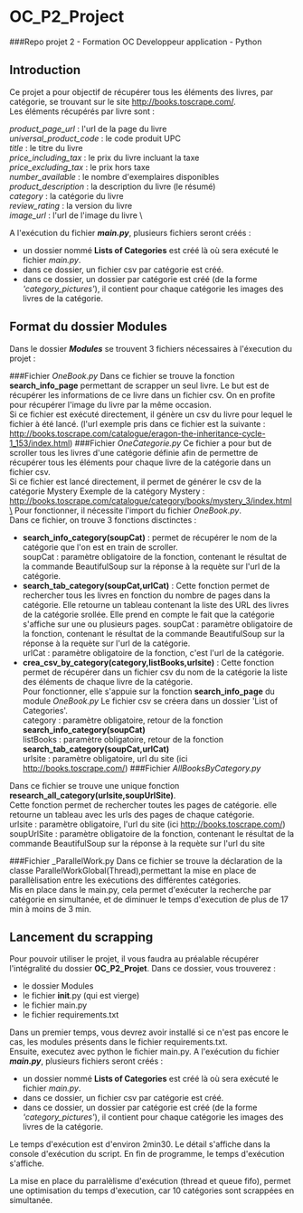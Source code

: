 # OC_P2_Project
###Repo projet 2 - Formation OC Developpeur application - Python
## Introduction

Ce projet a pour objectif de récupérer tous les éléments des livres, par catégorie, se 
trouvant sur le site http://books.toscrape.com/. \
Les éléments récupérés par livre sont :

_product_page_url_ : l'url de la page du livre\
_universal_product_code_ : le code produit UPC\
_title_ : le titre du livre\
_price_including_tax_ : le prix du livre incluant la taxe \
_price_excluding_tax_ : le prix hors taxe \
_number_available_ : le nombre d'exemplaires disponibles \
_product_description_ : la description du livre (le résumé) \
_category_ : la catégorie du livre \
_review_rating_ : la version du livre \
_image_url_ : l'url de l'image du livre \

A l'exécution du fichier _**main.py**_, plusieurs fichiers seront créés :
- un dossier nommé **Lists of Categories** est créé là où sera exécuté le fichier _main.py_.
- dans ce dossier, un fichier csv par catégorie est créé.
- dans ce dossier, un dossier par catégorie est créé (de la forme _'category_pictures'_),
  il contient pour chaque catégorie les images des livres de la catégorie.

## Format du dossier Modules

Dans le dossier **_Modules_** se trouvent 3 fichiers nécessaires à l'éxecution du projet : 

###Fichier _OneBook.py_
Dans ce fichier se trouve la fonction **search_info_page** permettant de scrapper un seul livre.
Le but est de récupérer les informations de ce livre dans un fichier csv.
On en profite pour récupérer l'image du livre par la même occasion.\
Si ce fichier est exécuté directement, il génère un csv du livre pour lequel le fichier 
à été lancé. (l'url exemple pris dans ce fichier est la suivante : 
http://books.toscrape.com/catalogue/eragon-the-inheritance-cycle-1_153/index.html)
###Fichier _OneCategorie.py_
Ce fichier a pour but de scroller tous les livres d'une catégorie définie
afin de permettre de récupérer tous les éléments pour chaque livre de la
catégorie dans un fichier csv. \
Si ce fichier est lancé directement, il permet de générer le csv de la catégorie Mystery
Exemple de la catégory Mystery : 
http://books.toscrape.com/catalogue/category/books/mystery_3/index.html\
Pour fonctionner, il nécessite l'import du fichier _OneBook.py_. \
Dans ce fichier, on trouve 3 fonctions disctinctes : 
- **search_info_category(soupCat)** : permet de récupérer le nom de la catégorie que
    l'on est en train de scroller. \
  soupCat : paramètre obligatoire de la fonction, contenant le résultat de la commande BeautifulSoup sur la réponse à la
  requète sur l'url de la catégorie.
- **search_tab_category(soupCat,urlCat)** : Cette fonction permet de rechercher tous les livres en fonction du nombre de
  pages dans la catégorie. 
  Elle retourne un tableau contenant la liste des URL des livres de la catégorie srollée. 
  Elle prend en compte le fait que la catégorie s'affiche sur une ou plusieurs pages.
  soupCat : paramètre obligatoire de la fonction, contenant le résultat de la commande BeautifulSoup sur la réponse à la 
  requète sur l'url de la catégorie.\
  urlCat : paramètre obligatoire de la fonction, c'est l'url de la catégorie.
- **crea_csv_by_category(category,listBooks,urlsite)** : Cette fonction permet de récupérer dans un fichier csv du nom 
  de la catégorie la liste des éléments de chaque livre de la catégorie.\
    Pour fonctionner, elle s'appuie sur la fonction **search_info_page** du module _OneBook.py_
    Le fichier csv se créera dans un dossier 'List of Categories'. \
  category : paramètre obligatoire, retour de la fonction **search_info_category(soupCat)** \
  listBooks : paramètre obligatoire, retour de la fonction **search_tab_category(soupCat,urlCat)** \
  urlsite : paramètre obligatoire, url du site (ici http://books.toscrape.com/)
###Fichier _AllBooksByCategory.py_

Dans ce fichier se trouve une unique fonction **research_all_category(urlsite,soupUrlSite)**.\
Cette fonction permet de rechercher toutes les pages de catégorie. elle retourne un tableau avec les urls des pages de 
chaque catégorie.\
urlsite : paramètre obligatoire, l'url du site (ici http://books.toscrape.com/) \
soupUrlSite : paramètre obligatoire de la fonction, contenant le résultat de la commande BeautifulSoup sur la réponse à la
  requète sur l'url du site

###Fichier _ParallelWork.py
Dans ce fichier se trouve la déclaration de la classe ParallelWorkGlobal(Thread),permettant la mise en place de 
parallèlisation entre les exécutions des différentes catégories. \
Mis en place dans le main.py, cela permet d'exécuter la recherche par catégorie en simultanée, et de diminuer le temps 
d'execution de plus de 17 min à moins de 3 min.
## Lancement du scrapping

Pour pouvoir utiliser le projet, il vous faudra au préalable récupérer l'intégralité du dossier 
**OC_P2_Projet**. Dans ce dossier, vous trouverez : 
- le dossier Modules
- le fichier __init__.py (qui est vierge)
- le fichier main.py
- le fichier requirements.txt 

Dans un premier temps, vous devrez avoir installé si ce n'est pas encore le cas, les modules présents dans le fichier
requirements.txt. \
Ensuite, executez avec python le fichier main.py. A l'exécution du fichier _**main.py**_, plusieurs fichiers seront créés :
- un dossier nommé **Lists of Categories** est créé là où sera exécuté le fichier _main.py_.
- dans ce dossier, un fichier csv par catégorie est créé.
- dans ce dossier, un dossier par catégorie est créé (de la forme _'category_pictures'_),
  il contient pour chaque catégorie les images des livres de la catégorie.
  
Le temps d'exécution est d'environ 2min30. Le détail s'affiche dans la console d'exécution du script. En fin de 
programme, le temps d'exécution s'affiche.

La mise en place du parralèlisme d'exécution (thread et queue fifo), permet une optimisation du temps d'execution, 
car 10 catégories sont scrappées en simultanée.
